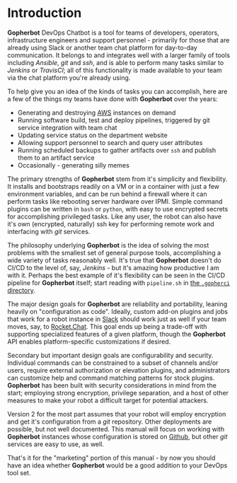 # Introduction

**Gopherbot** DevOps Chatbot is a tool for teams of developers, operators, infrastructure engineers and support personnel - primarily for those that are already using Slack or another team chat platform for day-to-day communication. It belongs to and integrates well with a larger family of tools including *Ansible*, *git* and *ssh*, and is able to perform many tasks similar to *Jenkins* or *TravisCI*; all of this functionality is made available to your team via the chat platform you're already using.

To help give you an idea of the kinds of tasks you can accomplish, here are a few of the things my teams have done with **Gopherbot** over the years:

* Generating and destroying [AWS](https://aws.amazon.com) instances on demand
* Running software build, test and deploy pipelines, triggered by git service integration with team chat
* Updating service status on the department website
* Allowing support personnel to search and query user attributes
* Running scheduled backups to gather artifacts over `ssh` and publish them to an artifact service
* Occasionally - generating silly memes

The primary strengths of **Gopherbot** stem from it's simplicity and flexibility. It installs and bootstraps readily on a VM or in a container with just a few environment variables, and can be run behind a firewall where it can perform tasks like rebooting server hardware over IPMI. Simple command plugins can be written in `bash` or `python`, with easy to use encrypted secrets for accomplishing privileged tasks. Like any user, the robot can also have it's own (encrypted, naturally) ssh key for performing remote work and interfacing with *git* services.

The philosophy underlying **Gopherbot** is the idea of solving the most problems with the smallest set of general purpose tools, accomplishing a wide variety of tasks reasonably well. It's true that **Gopherbot** doesn't do CI/CD to the level of, say, *Jenkins* - but it's amazing how productive I am with it. Perhaps the best example of it's flexibility can be seen in the CI/CD pipeline for **Gopherbot** itself; start reading with `pipeline.sh` in [the `.gopherci` directory](https://github.com/lnxjedi/gopherbot/tree/master/.gopherci).

The major design goals for **Gopherbot** are reliability and portability, leaning heavily on "configuration as code". Ideally, custom add-on plugins and jobs that work for a robot instance in [Slack](https://slack.com) should work just as well if your team moves, say, to [Rocket.Chat](https://rocket.chat). This goal ends up being a trade-off with supporting specialized features of a given platform, though the **Gopherbot** API enables platform-specific customizations if desired.

Secondary but important design goals are configurability and security. Individual commands can be constrained to a subset of channels and/or users, require external authorization or elevation plugins, and administrators can customize help and command matching patterns for stock plugins. **Gopherbot** has been built with security considerations in mind from the start; employing strong encryption, privilege separation, and a host of other measures to make your robot a difficult target for potential attackers.

Version 2 for the most part assumes that your robot will employ encryption and get it's configuration from a *git* repository. Other deployments are possible, but not well documented. This manual will focus on working with **Gopherbot** instances whose configuration is stored on [Github](https://github.com), but other *git* services are easy to use, as well.

That's it for the "marketing" portion of this manual - by now you should have an idea whether **Gopherbot** would be a good addition to your DevOps tool set.
